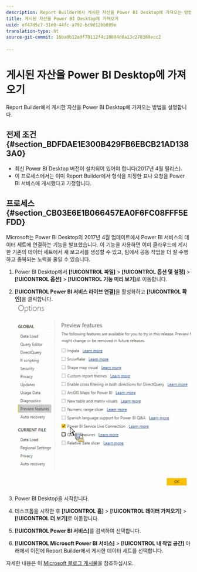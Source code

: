 ```yaml
---
description: Report Builder에서 게시한 자산을 Power BI Desktop에 가져오는 방법을 설명합니다.
title: 게시된 자산을 Power BI Desktop에 가져오기
uuid: ef47d5c7-31e0-44fc-a792-bc9d12bb089e
translation-type: ht
source-git-commit: 16ba0b12e0f70112f4c10804d0a13c278388ecc2

---
```



# 게시된 자산을 Power BI Desktop에 가져오기

Report Builder에서 게시한 자산을 Power BI Desktop에 가져오는 방법을 설명합니다.

## 전제 조건 {#section_BDFDAE1E300B429FB6EBCB21AD1383A0}

* 최신 Power BI Desktop 버전이 설치되어 있어야 합니다(2017년 4월 릴리스).
* 이 프로세스에서는 이미 Report Builder에서 형식을 지정한 표나 요청을 Power BI 서비스에 게시했다고 가정합니다.

## 프로세스 {#section_CB03E6E1B066457EA0F6FC08FFF5EFDD}

Microsoft는 Power BI Desktop의 2017년 4월 업데이트에서 Power BI 서비스의 데이터 세트에 연결하는 기능을 발표했습니다. 이 기능을 사용하면 이미 클라우드에 게시한 기존의 데이터 세트에서 새 보고서를 생성할 수 있고, 팀에서 공동 작업을 더 잘 수행하고 중복되는 노력을 줄일 수 있습니다.

1. Power BI Desktop에서 **[!UICONTROL 파일]** > **[!UICONTROL 옵션 및 설정]** > **[!UICONTROL 옵션]** > **[!UICONTROL 기능 미리 보기]**&#x200B;로 이동합니다.
1. **[!UICONTROL Power BI 서비스 라이브 연결]**&#x200B;을 활성화하고 **[!UICONTROL 확인]**&#x200B;을 클릭합니다. ![](assets/bi-preview-features.png)

1. Power BI Desktop을 시작합니다.
1. 데스크톱을 시작한 후 **[!UICONTROL 홈]** > **[!UICONTROL 데이터 가져오기]** > **[!UICONTROL 더 보기]**&#x200B;로 이동합니다.
1. **[!UICONTROL Power BI 서비스]**&#x200B;를 검색하여 선택합니다.
1. **[!UICONTROL Microsoft Power BI 서비스]** > **[!UICONTROL 내 작업 공간]** 아래에서 이전에 Report Builder에서 게시한 데이터 세트를 선택합니다.

자세한 내용은 이 [Microsoft 블로그 게시물](https://powerbi.microsoft.com/ko-kr/blog/connecting-to-datasets-in-the-power-bi-service-from-desktop/)을 참조하십시오.
